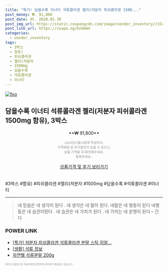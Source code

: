 ```yaml
--- 
title: "특가! 담을수록 이너티 석류콜라겐 젤리(저분자 피쉬콜라겐 1500..." 
post_money: ₩. 91,800 
post_date: dt. 2020.01.30 
post_img_url: https://static.coupangcdn.com/image/vendor_inventory/c33a/5833713dccaa5fc7f21f617cd7faf3a04fe4401991f9c31ba61aa25b3cd4.jpg 
post_link_url: https://coupa.ng/bnGmmV 
categories: 
  - vendor_inventory 
tags: 
  - 3박스 
  - 함유) 
  - 피쉬콜라겐 
  - 젤리(저분자 
  - 1500mg 
  - 담을수록 
  - 석류콜라겐 
  - 이너티 
--- 
```

[![foo](https://static.coupangcdn.com/image/vendor_inventory/c33a/5833713dccaa5fc7f21f617cd7faf3a04fe4401991f9c31ba61aa25b3cd4.jpg)](https://coupa.ng/bnGmmV) 

## 담을수록 이너티 석류콜라겐 젤리(저분자 피쉬콜라겐 1500mg 함유), 3박스 
<p style="text-align: center;">**₩ 91,800**</p> 
<p style="text-align: center;"><span style="color: #898c8f; font-family: Georgia,Times,serif; font-size: 0.75em;">2020년01월30일에 작성되어, <br>가격변동 및 추가할인이 있을 수 있으니,<br> 상품 가격을 꼭!확인해주세요.<br>행복하세요~</span> 
</p>	 
<div markdown="0" style="text-align: center;"><a href="https://coupa.ng/bnGmmV" class="btn btn--success">상품가격 및 후기 보러가기</a></div> 
<br><br> 
  #3박스 #함유) #피쉬콜라겐 #젤리(저분자 #1500mg #담을수록 #석류콜라겐 #이너티 
<hr> 

> 네 믿음은 네 생각이 된다 . 네 생각은  네 말이 된다. 네말은 네 행동이 된다 네행동은 네 습관이된다 . 네 습관은 네 가치가 된다 . 네 가치는 네 운명이 된다 – 간디 


### POWER LINK

* <a href="https://blog.naver.com/an0733/221790785678" target="_blank">[특가] 저분자 피쉬콜라겐 석류콜라겐 분말 스틱 히알...</a>
* <a href="https://blog.naver.com/sakai111/221758573466" target="_blank"> [생활] 석류 정보 </a>
* <a href="https://blog.naver.com/fasyy4321/221784085778" target="_blank">자연웰 석류분말 200g</a>

<span style="color: #898c8f; font-family: Georgia,Times,serif; font-size: 0.55em;">파트너스활동으로 작성자에게 일정액의 커미션이 제공될수 있습니다.</span> 

